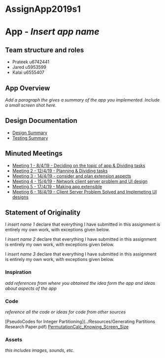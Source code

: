 # AssignApp2019s1
# App - _Insert app name_

## Team structure and roles 
+ Prateek u6742441
+ Jared u5953599
+ Kalai u6555407  

## App Overview 

_Add a paragraph the gives a summary of the app you implemented. Include a small screen shot here._

## Design Documentation 
+ [Design Summary](../Resources/DesignSummary.md)
+ [Testing Summary](../Resources/TestingSummary.md)

## Minuted Meetings
+ [Meeting 1 - 8/4/19 - Deciding on the topic of app & Dividing tasks](../Resources/Meeting1.md)
+ [Meeting 2 - 12/4/19 - Planning & Dividing tasks](../Resources/Meeting2.md)
+ [Meeting 3 - 14/4/19 - consider and plan extension aspects](../Resources/Meeting3.md)
+ [Meeting 4 - 15/4/19 - Network client server problem and UI design](../Resources/Meeting4.md)
+ [Meeting 5 - 17/4/19 - Making app extensible](../Resources/Meeting5.md)
+ [Meeting 6 - 18/4/19 - Client Server Problem Solved and Implemeting UI designs](../Resources/Meeting6.md)

## Statement of Originality

I _insert name 1_ declare that everything I have submitted in this
assignment is entirely my own work, with exceptions given below.

I _insert name 2_ declare that everything I have submitted in this
assignment is entirely my own work, with exceptions given below.

I _insert name 3_ declare that everything I have submitted in this
assignment is entirely my own work, with exceptions given below.

### Inspiration

_add references from where you obtained the idea form the app and ideas about aspects of the app_

### Code
_reference all the code or ideas for code from other sources_ 

[PseudoCodes for Integer Partitioning](../Resources/Generating Partitions Research Paper.pdf)
[PermutationCalc_Knowing_Screen_Size](https://stackoverflow.com/questions/4743116/get-screen-width-and-height-in-android)


### Assets 

_this includes images, sounds, etc._
